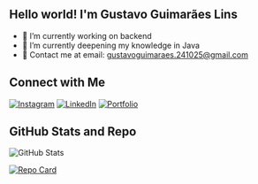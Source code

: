 ## Hello world! I'm Gustavo Guimarães Lins

- 🔭 I’m currently working on backend
- 🌱 I’m currently deepening my knowledge in Java
- 📩 Contact me at email: gustavoguimaraes.241025@gmail.com

## Connect with Me

[![Instagram](https://img.shields.io/badge/-Instagram-FFF?style=for-the-badge&logo=instagram&logoColor=blue)](https://www.instagram.com/1gustavolins/) [![LinkedIn](https://img.shields.io/badge/LinkedIn-FFF?style=for-the-badge&logo=linkedin&logoColor=blue)](https://www.linkedin.com/in/SEUUSERNAME/) [![Portfolio](https://img.shields.io/badge/Portfolio-FFF?style=for-the-badge&logo=todoist&logoColor=blue)](https://seulink.com)

## GitHub Stats and Repo

![GitHub Stats](https://github-readme-stats.vercel.app/api?username=GustavoGLins&theme=ambient_gradient&bg_color=FFF&border_color=blue&show_icons=true&icon_color=blue&title_color=blue&text_color=000&)

[![Repo Card](https://github-readme-stats.vercel.app/api/pin/?username=gustavoglins&repo=personal-finances&bg_color=FFF&border_color=30A3DC&show_icons=true&icon_color=blue&title_color=blue&text_color=blue)](https://github.com/gustavoglins/personal-finances)
